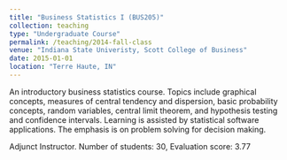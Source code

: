 ```yaml
---
title: "Business Statistics I (BUS205)"
collection: teaching
type: "Undergraduate Course"
permalink: /teaching/2014-fall-class
venue: "Indiana State Univeristy, Scott College of Business"
date: 2015-01-01
location: "Terre Haute, IN"
---
```


An introductory business statistics course. Topics include graphical concepts, measures of central tendency and dispersion, basic probability concepts, random variables, central limit theorem, and hypothesis testing and confidence intervals. Learning is assisted by statistical software applications. The emphasis is on problem solving for decision making.

Adjunct Instructor. 
Number of students: 30, Evaluation score: 3.77
